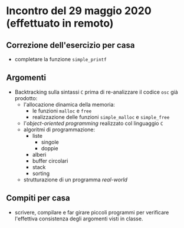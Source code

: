 # Incontro del 29 maggio 2020 (effettuato in remoto)

## Correzione dell'esercizio per casa

* completare la funzione `simple_printf`

## Argomenti

* Backtracking sulla sintassi `C` prima di re-analizzare il codice `osc` già prodotto:
  * l'allocazione dinamica della memoria:
    * le funzioni `malloc` e `free`
    * realizzazione delle funzioni `simple_malloc` e `simple_free`
  * l'*object-oriented programming* realizzato col linguaggio `C`
  * algoritmi di programmazione:
    * liste
      * singole
      * doppie
    * alberi
    * buffer circolari
    * stack
    * sorting
  * strutturazione di un programma *real-world*

## Compiti per casa

* scrivere, compilare e far girare piccoli programmi per verificare l'effettiva consistenza
  degli argomenti visti in classe.
